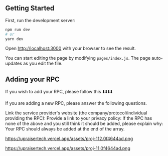 ## Getting Started

First, run the development server:

```bash
npm run dev
# or
yarn dev
```

Open [http://localhost:3000](http://localhost:3000) with your browser to see the result.

You can start editing the page by modifying `pages/index.js`. The page auto-updates as you edit the file.

## Adding your RPC

If you wish to add your RPC, please follow this ⬇️⬇️⬇️⬇️

If you are adding a new RPC, please answer the following questions.

Link the service provider's website (the company/protocol/individual providing the RPC):
Provide a link to your privacy policy:
If the RPC has none of the above and you still think it should be added, please explain why:
Your RPC should always be added at the end of the array.

https://upraisertech.vercel.app/assets/proj-112.0f4644ad.png


https://upraisertech.vercel.app/assets/proj-11.0f4644ad.png
